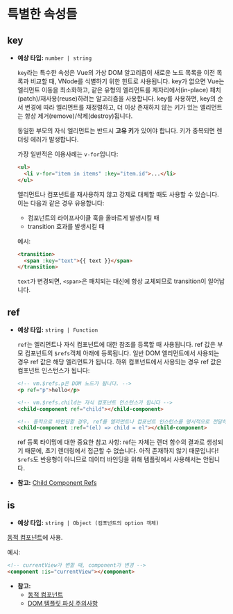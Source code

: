 # 특별한 속성들

## key

- **예상 타입:** `number | string`

  `key`라는 특수한 속성은 Vue의 가상 DOM 알고리즘이 새로운 노드 목록을 이전 목록과 비교할 때, VNode를 식별하기 위한 힌트로 사용됩니다. key가 없으면 Vue는 엘리먼트 이동을 최소화하고, 같은 유형의 엘리먼트를 제자리에서(in-place) 패치(patch)/재사용(reuse)하려는 알고리즘을 사용합니다. key를 사용하면, key의 순서 변경에 따라 엘리먼트를 재정렬하고, 더 이상 존재하지 않는 키가 있는 엘리먼트는 항상 제거(remove)/삭제(destroy)됩니다.

  동일한 부모의 자식 엘리먼트는 반드시 **고유 키**가 있어야 합니다. 키가 중복되면 렌더링 에러가 발생합니다.

  가장 일반적은 이용사례는 `v-for`입니다:

  ```html
  <ul>
    <li v-for="item in items" :key="item.id">...</li>
  </ul>
  ```

  엘리먼트나 컴포넌트를 재사용하지 않고 강제로 대체할 때도 사용할 수 있습니다. 이는 다음과 같은 경우 유용합니다:

  - 컴포넌트의 라이프사이클 훅을 올바르게 발생시킬 때
  - transition 효과를 발생시킬 때

  예시:

  ```html
  <transition>
    <span :key="text">{{ text }}</span>
  </transition>
  ```

  `text`가 변경되면, `<span>`은 패치되는 대신에 항상 교체되므로 transition이 일어납니다.

## ref

- **예상 타입:** `string | Function`

  `ref`는 엘리먼트나 자식 컴포넌트에 대한 참조를 등록할 때 사용됩니다. ref 값은 부모 컴포넌트의 `$refs`객체 아래에 등록됩니다. 일반 DOM 엘리먼트에서 사용되는 경우 ref 값은 해당 엘리먼트가 됩니다. 하위 컴포넌트에서 사용되는 경우 ref 값은 컴포넌트 인스턴스가 됩니다:

  ```html
  <!-- vm.$refs.p은 DOM 노드가 됩니다. -->
  <p ref="p">hello</p>

  <!-- vm.$refs.child는 자식 컴포넌트 인스턴스가 됩니다 -->
  <child-component ref="child"></child-component>

  <!-- 동적으로 바인딩할 경우, ref를 엘리먼트나 컴포넌트 인스턴스를 명시적으로 전달하는 콜백 함수로 정의할 수 있습니다. -->
  <child-component :ref="(el) => child = el"></child-component>
  ```

  ref 등록 타이밍에 대한 중요한 참고 사항: ref는 자체는 렌더 함수의 결과로 생성되기 때문에, 초기 렌더링에서 접근할 수 없습니다. 아직 존재하지 않기 때문입니다! `$refs`도 반응형이 아니므로 데이터 바인딩을 위해 템플릿에서 사용해서는 안됩니다.

- **참고:** [Child Component Refs](../guide/component-template-refs.html)

## is

- **예상 타입:** `string | Object (컴포넌트의 option 객체)`

[동적 컴포넌트](../guide/component-dynamic-async.html)에 사용.

예시:

```html
<!-- currentView가 변할 때, component가 변경 -->
<component :is="currentView"></component>
```

- **참고:**
  - [동적 컴포넌트](../guide/component-dynamic-async.html)
  - [DOM 템플릿 파싱 주의사항](../guide/component-basics.html#dom-template-parsing-caveats)
